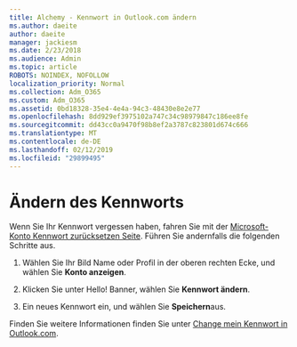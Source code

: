 ```yaml
---
title: Alchemy - Kennwort in Outlook.com ändern
ms.author: daeite
author: daeite
manager: jackiesm
ms.date: 2/23/2018
ms.audience: Admin
ms.topic: article
ROBOTS: NOINDEX, NOFOLLOW
localization_priority: Normal
ms.collection: Adm_O365
ms.custom: Adm_O365
ms.assetid: 0bd18328-35e4-4e4a-94c3-48430e8e2e77
ms.openlocfilehash: 8dd929ef3975102a747c34c98979847c186ee8fe
ms.sourcegitcommit: dd43cc0a9470f98b8ef2a3787c823801d674c666
ms.translationtype: MT
ms.contentlocale: de-DE
ms.lasthandoff: 02/12/2019
ms.locfileid: "29899495"
---
```

# <a name="change-your-password"></a>Ändern des Kennworts

Wenn Sie Ihr Kennwort vergessen haben, fahren Sie mit der [Microsoft-Konto Kennwort zurücksetzen Seite](https://go.microsoft.com/fwlink/p/?linkid=841909). Führen Sie andernfalls die folgenden Schritte aus.
  
1. Wählen Sie Ihr Bild Name oder Profil in der oberen rechten Ecke, und wählen Sie **Konto anzeigen**. 
    
2. Klicken Sie unter Hello! Banner, wählen Sie **Kennwort ändern**. 
    
3. Ein neues Kennwort ein, und wählen Sie **Speichern**aus. 
    
Finden Sie weitere Informationen finden Sie unter [Change mein Kennwort in Outlook.com](https://support.office.com/article/2138d690-811c-4545-b2f3-e4dbe80c9735.aspx).
  

